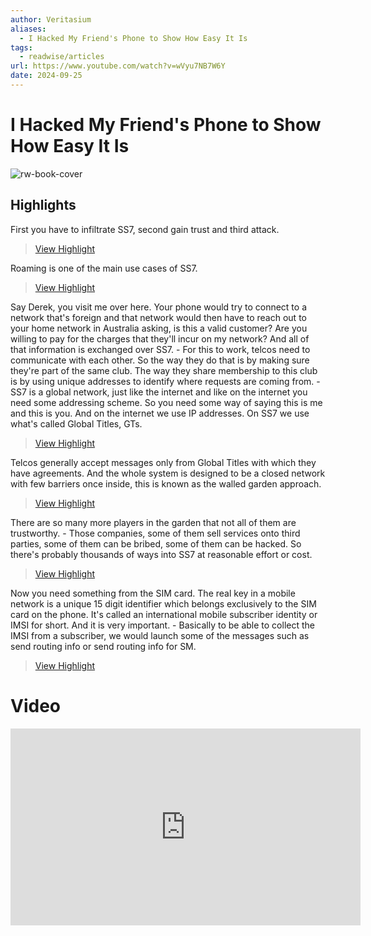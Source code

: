 ```yaml
---
author: Veritasium
aliases:
  - I Hacked My Friend's Phone to Show How Easy It Is
tags:
  - readwise/articles
url: https://www.youtube.com/watch?v=wVyu7NB7W6Y
date: 2024-09-25
---
```

# I Hacked My Friend's Phone to Show How Easy It Is

![rw-book-cover](https://i.ytimg.com/vi/wVyu7NB7W6Y/maxresdefault.jpg)

## Highlights


First you have to infiltrate SS7, second gain trust and third attack.
> [View Highlight](https://read.readwise.io/read/01j8myy5xn6z33xpye1m5jq4k3)



Roaming is one of the main use cases of SS7.
> [View Highlight](https://read.readwise.io/read/01j8myymrty2mrwpw53qfv8mqs)



Say Derek, you visit me over here. Your phone would try to connect to a network that's foreign and that network would then have to reach out to your home network in Australia asking, is this a valid customer? Are you willing to pay for the charges that they'll incur on my network? And all of that information is exchanged over SS7. - For this to work, telcos need to communicate with each other.
 So the way they do that is by making sure they're part of the same club. The way they share membership to this club is by using unique addresses to identify where requests are coming from. - SS7 is a global network, just like the internet and like on the internet you need some addressing scheme. So you need some way of saying this is me and this is you. And on the internet we use IP addresses. On SS7 we use what's called Global Titles, GTs.
> [View Highlight](https://read.readwise.io/read/01j8mz05n2gecvtdtmxm361b0t)



Telcos generally accept messages only from Global Titles with which they have agreements. And the whole system is designed to be a closed network with few barriers once inside, this is known as the walled garden approach.
> [View Highlight](https://read.readwise.io/read/01j8mz0k78rhbcb6z48fk0a28c)



There are so many more players in the garden that not all
 of them are trustworthy. - Those companies, some of them sell services onto third parties, some of them can be bribed, some of them can be hacked. So there's probably thousands of ways into SS7 at reasonable effort or cost.
> [View Highlight](https://read.readwise.io/read/01j8mz1k84d4s514s0dar8yxpa)



Now you need something from the SIM card. The real key in a mobile network is a unique 15 digit identifier which belongs exclusively to the SIM card on the phone. It's called an international mobile subscriber identity or IMSI for short. And it is very important. - Basically to be able to collect the IMSI from a subscriber, we would launch some of the messages such as send routing info or send routing info for SM.
> [View Highlight](https://read.readwise.io/read/01j8mz2vwe7qmzy0weej11761k)

# Video

<iframe width="560" height="315" src="https://www.youtube.com/embed/wVyu7NB7W6Y?si=kcHWaInkHhJnDttl&amp;start=521" title="YouTube video player" frameborder="0" allow="accelerometer; autoplay; clipboard-write; encrypted-media; gyroscope; picture-in-picture; web-share" referrerpolicy="strict-origin-when-cross-origin" allowfullscreen></iframe>